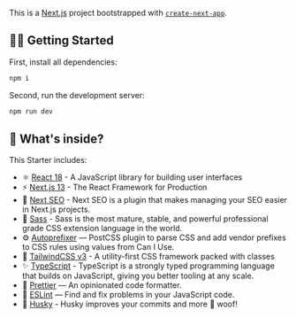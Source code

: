 This is a [Next.js](https://nextjs.org/) project bootstrapped with [`create-next-app`](https://github.com/vercel/next.js/tree/canary/packages/create-next-app).

## 🚶🏼 Getting Started

First, install all dependencies:

```bash
npm i
```

Second, run the development server:

```bash
npm run dev
```

## 🧐 What's inside?

This Starter includes:

- ⚛️ [React 18](https://reactjs.org/) - A JavaScript library for building user interfaces
- ⚡️ [Next.js 13](https://nextjs.org/) - The React Framework for Production
- 🔎 [Next SEO](https://github.com/garmeeh/next-seo) - Next SEO is a plugin that makes managing your SEO easier in Next.js projects.
- 🎉 [Sass](https://sass-lang.com/) - Sass is the most mature, stable, and powerful professional grade CSS extension language in the world.
- ⚙️ [Autoprefixer](https://github.com/postcss/autoprefixer) — PostCSS plugin to parse CSS and add vendor prefixes to CSS rules using values from Can I Use.
- 🧁 [TailwindCSS v3](https://tailwindcss.com/) - A utility-first CSS framework packed with classes
- ✨ [TypeScript](https://www.typescriptlang.org/) - TypeScript is a strongly typed programming language that builds on JavaScript, giving you better tooling at any scale.
- 🦋 [Prettier](https://prettier.io/) — An opinionated code formatter.
- 📏 [ESLint](https://eslint.org/) — Find and fix problems in your JavaScript code.
- 🐶 [Husky](https://github.com/typicode/husky) - Husky improves your commits and more 🐶 woof!
